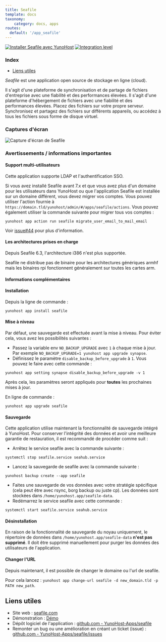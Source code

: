 ```yaml
---
title: Seafile
template: docs
taxonomy:
    category: docs, apps
routes:
  default: '/app_seafile'
---
```


[![Installer Seafile avec YunoHost](https://install-app.yunohost.org/install-with-yunohost.svg)](https://install-app.yunohost.org/?app=seafile) [![Integration level](https://dash.yunohost.org/integration/seafile.svg)](https://dash.yunohost.org/appci/app/seafile)

### Index

- [Liens utiles](#liens-utiles)

*Seafile* est une application open source de stockage en ligne (cloud).

Il s'agit d'une plateforme de synchronisation et de partage de fichiers d'entreprise avec une fiabilité et des performances élevées. Il s'agit d'une plateforme d'hébergement de fichiers avec une fiabilité et des performances élevées. Placez des fichiers sur votre propre serveur. Synchronisez et partagez des fichiers sur différents appareils, ou accédez à tous les fichiers sous forme de disque virtuel.

### Captures d'écran

![Capture d'écran de Seafile](https://github.com/YunoHost-Apps/seafile_ynh/blob/master/doc/screenshots/access-logs.jpg)

### Avertissements / informations importantes

#### Support multi-utilisateurs

Cette application supporte LDAP et l'authentification SSO.

Si vous avez installé Seafile avant 7.x et que vous avez plus d'un domaine pour les utilisateurs dans YunoHost ou que l'application Seafile est installée sur un domaine différent, vous devez migrer vos comptes.
Vous pouvez utiliser l'action fournie à `https://domain.tld/yunohost/admin/#/apps/seafile/actions`. Vous pouvez également utiliser la commande suivante pour migrer tous vos comptes :
```
yunohost app action run seafile migrate_user_email_to_mail_email
```
Voir [issue#44](https://github.com/YunoHost-Apps/seafile_ynh/issues/44)
pour plus d'information.

#### Les architectures prises en charge

Depuis Seafile 6.3, l'architecture i386 n'est plus supportée.

Seafile ne distribue pas de binaire pour les architectures génériques armhf mais les binaires rpi fonctionnent généralement sur toutes les cartes arm.

#### Informations complémentaires

#### Installation

Depuis la ligne de commande :

```
yunohost app install seafile
```

#### Mise à niveau

Par défaut, une sauvegarde est effectuée avant la mise à niveau. Pour éviter cela, vous avez les possibilités suivantes :
- Passez la variable env `NO_BACKUP_UPGRADE` avec `1` à chaque mise à jour. Par exemple `NO_BACKUP_UPGRADE=1 yunohost app upgrade synapse`.
- Définissez le paramètre `disable_backup_before_upgrade` à `1`. Vous pouvez le faire avec cette commande :
```
yunohost app setting synapse disable_backup_before_upgrade -v 1
```

Après cela, les paramètres seront appliqués pour **toutes** les prochaines mises à jour.

En ligne de commande :

```
yunohost app upgrade seafile
```

#### Sauvegarde

Cette application utilise maintenant la fonctionnalité de sauvegarde intégré à YunoHost. Pour conserver l'intégrité des données et avoir une meilleure garantie de restauration, il est recommandé de procéder comme suit :

- Arrêtez le service seafile avec la commande suivante :
```
systemctl stop seafile.service seahub.service
```
- Lancez la sauvegarde de seafile avec la commande suivante :
```
yunohost backup create --app seafile
```
- Faites une sauvegarde de vos données avec votre stratégie spécifique (cela peut être avec rsync, borg backup ou juste cp). Les données sont stockées dans `/home/yunohost.app/seafile-data`.
- Redémarrez le service seafile avec cette commande :
```
systemctl start seafile.service seahub.service
```

#### Désinstallation

En raison de la fonctionnalité de sauvegarde du noyau uniquement, le répertoire de données dans `/home/yunohost.app/seafile-data` **n'est pas supprimé**. Il doit être supprimé manuellement pour purger les données des utilisateurs de l'application.

#### Changer l'URL

Depuis maintenant, il est possible de changer le domaine ou l'url de seafile.

Pour cela lancez : `yunohost app change-url seafile -d new_domain.tld -p PATH new_path`.

## Liens utiles

+ Site web : [seafile.com](https://www.seafile.com/en/home/)
+ Démonstration : [Démo](https://demo.seafile.com/accounts/login/?next=/)
+ Dépôt logiciel de l'application : [github.com - YunoHost-Apps/seafile](https://github.com/YunoHost-Apps/seafile_ynh)
+ Remonter un bug ou une amélioration en créant un ticket (issue) : [github.com - YunoHost-Apps/seafile/issues](https://github.com/YunoHost-Apps/seafile_ynh/issues)
